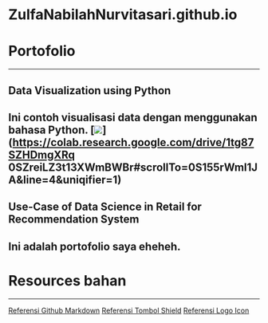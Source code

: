 # ZulfaNabilahNurvitasari.github.io

# Portofolio
---
## Data Visualization using Python
Ini contoh visualisasi data dengan menggunakan bahasa Python.
[![](https://img.shields.io/badge/Google_ColabRun_on_Google_Colab-orange?logo=googlecolab&style=flatsquare)](https://colab.research.google.com/drive/1tg87SZHDmgXRq
0SZreiLZ3t13XWmBWBr#scrollTo=0S155rWmI1JA&line=4&uniqifier=1)
---
## Use-Case of Data Science in Retail for Recommendation System
Ini adalah portofolio saya eheheh.
---
# Resources bahan
---
[Referensi Github Markdown](https://github.com/adam-p/markdownhere/wiki/Markdown-Cheatsheet)
[Referensi Tombol Shield](https://shields.io/#your-badge)
[Referensi Logo Icon](https://simpleicons.org/)
